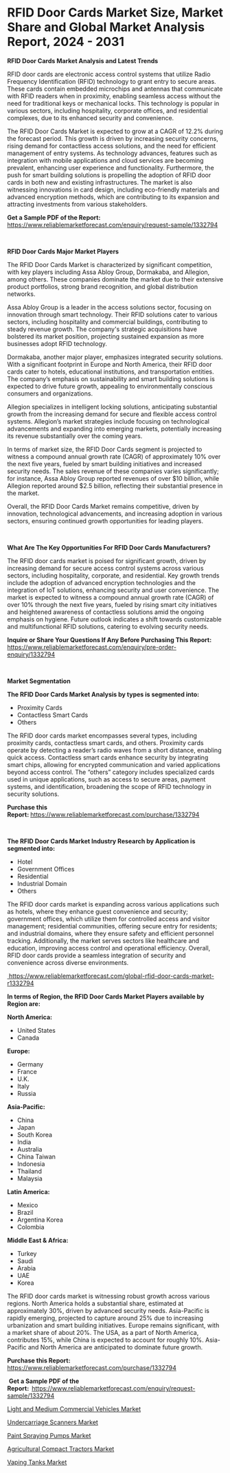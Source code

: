 <p><h1>RFID Door Cards Market Size, Market Share and Global Market Analysis Report, 2024 - 2031</h1></p><p><strong>RFID Door Cards Market Analysis and Latest Trends</strong></p>
<p><p>RFID door cards are electronic access control systems that utilize Radio Frequency Identification (RFID) technology to grant entry to secure areas. These cards contain embedded microchips and antennas that communicate with RFID readers when in proximity, enabling seamless access without the need for traditional keys or mechanical locks. This technology is popular in various sectors, including hospitality, corporate offices, and residential complexes, due to its enhanced security and convenience.</p><p>The RFID Door Cards Market is expected to grow at a CAGR of 12.2% during the forecast period. This growth is driven by increasing security concerns, rising demand for contactless access solutions, and the need for efficient management of entry systems. As technology advances, features such as integration with mobile applications and cloud services are becoming prevalent, enhancing user experience and functionality. Furthermore, the push for smart building solutions is propelling the adoption of RFID door cards in both new and existing infrastructures. The market is also witnessing innovations in card design, including eco-friendly materials and advanced encryption methods, which are contributing to its expansion and attracting investments from various stakeholders.</p></p>
<p><strong>Get a Sample PDF of the Report:&nbsp;</strong> <a href="https://www.reliablemarketforecast.com/enquiry/request-sample/1332794?utm_campaign=1257&utm_medium=2&utm_source=Github&utm_content=ia&utm_term=12102024&utm_id=rfid-door-cards">https://www.reliablemarketforecast.com/enquiry/request-sample/1332794</a></p>
<p>&nbsp;</p>
<p><strong>RFID Door Cards Major Market Players</strong></p>
<p><p>The RFID Door Cards Market is characterized by significant competition, with key players including Assa Abloy Group, Dormakaba, and Allegion, among others. These companies dominate the market due to their extensive product portfolios, strong brand recognition, and global distribution networks.</p><p>Assa Abloy Group is a leader in the access solutions sector, focusing on innovation through smart technology. Their RFID solutions cater to various sectors, including hospitality and commercial buildings, contributing to steady revenue growth. The company's strategic acquisitions have bolstered its market position, projecting sustained expansion as more businesses adopt RFID technology.</p><p>Dormakaba, another major player, emphasizes integrated security solutions. With a significant footprint in Europe and North America, their RFID door cards cater to hotels, educational institutions, and transportation entities. The company’s emphasis on sustainability and smart building solutions is expected to drive future growth, appealing to environmentally conscious consumers and organizations.</p><p>Allegion specializes in intelligent locking solutions, anticipating substantial growth from the increasing demand for secure and flexible access control systems. Allegion’s market strategies include focusing on technological advancements and expanding into emerging markets, potentially increasing its revenue substantially over the coming years.</p><p>In terms of market size, the RFID Door Cards segment is projected to witness a compound annual growth rate (CAGR) of approximately 10% over the next five years, fueled by smart building initiatives and increased security needs. The sales revenue of these companies varies significantly; for instance, Assa Abloy Group reported revenues of over $10 billion, while Allegion reported around $2.5 billion, reflecting their substantial presence in the market.</p><p>Overall, the RFID Door Cards Market remains competitive, driven by innovation, technological advancements, and increasing adoption in various sectors, ensuring continued growth opportunities for leading players.</p></p>
<p>&nbsp;</p>
<p><strong>What Are The Key Opportunities For RFID Door Cards Manufacturers?</strong></p>
<p><p>The RFID door cards market is poised for significant growth, driven by increasing demand for secure access control systems across various sectors, including hospitality, corporate, and residential. Key growth trends include the adoption of advanced encryption technologies and the integration of IoT solutions, enhancing security and user convenience. The market is expected to witness a compound annual growth rate (CAGR) of over 10% through the next five years, fueled by rising smart city initiatives and heightened awareness of contactless solutions amid the ongoing emphasis on hygiene. Future outlook indicates a shift towards customizable and multifunctional RFID solutions, catering to evolving security needs.</p></p>
<p><strong>Inquire or Share Your Questions If Any Before Purchasing This Report:</strong> <a href="https://www.reliablemarketforecast.com/enquiry/pre-order-enquiry/1332794?utm_campaign=1257&utm_medium=2&utm_source=Github&utm_content=ia&utm_term=12102024&utm_id=rfid-door-cards">https://www.reliablemarketforecast.com/enquiry/pre-order-enquiry/1332794</a></p>
<p>&nbsp;</p>
<p><strong>Market Segmentation</strong></p>
<p><strong>The RFID Door Cards Market Analysis by types is segmented into:</strong></p>
<p><ul><li>Proximity Cards</li><li>Contactless Smart Cards</li><li>Others</li></ul></p>
<p><p>The RFID door cards market encompasses several types, including proximity cards, contactless smart cards, and others. Proximity cards operate by detecting a reader’s radio waves from a short distance, enabling quick access. Contactless smart cards enhance security by integrating smart chips, allowing for encrypted communication and varied applications beyond access control. The “others” category includes specialized cards used in unique applications, such as access to secure areas, payment systems, and identification, broadening the scope of RFID technology in security solutions.</p></p>
<p><strong>Purchase this Report:&nbsp;</strong><a href="https://www.reliablemarketforecast.com/purchase/1332794?utm_campaign=1257&utm_medium=2&utm_source=Github&utm_content=ia&utm_term=12102024&utm_id=rfid-door-cards">https://www.reliablemarketforecast.com/purchase/1332794</a></p>
<p>&nbsp;</p>
<p><strong>The RFID Door Cards Market Industry Research by Application is segmented into:</strong></p>
<p><ul><li>Hotel</li><li>Government Offices</li><li>Residential</li><li>Industrial Domain</li><li>Others</li></ul></p>
<p><p>The RFID door cards market is expanding across various applications such as hotels, where they enhance guest convenience and security; government offices, which utilize them for controlled access and visitor management; residential communities, offering secure entry for residents; and industrial domains, where they ensure safety and efficient personnel tracking. Additionally, the market serves sectors like healthcare and education, improving access control and operational efficiency. Overall, RFID door cards provide a seamless integration of security and convenience across diverse environments.</p></p>
<p><a href="https://www.reliablemarketforecast.com/global-rfid-door-cards-market-r1332794?utm_campaign=1257&utm_medium=2&utm_source=Github&utm_content=ia&utm_term=12102024&utm_id=rfid-door-cards">&nbsp;https://www.reliablemarketforecast.com/global-rfid-door-cards-market-r1332794</a></p>
<p><strong>In terms of Region, the RFID Door Cards Market Players available by Region are:</strong></p>
<p>
    <p> <strong> North America: </strong>
        <ul>
            <li>United States</li>
            <li>Canada</li>
        </ul>
        </p> 
    <p> <strong> Europe: </strong>
        <ul>
            <li>Germany</li>
            <li>France</li>
            <li>U.K.</li>
            <li>Italy</li>
            <li>Russia</li>
        </ul>
        </p> 
    <p> <strong> Asia-Pacific: </strong>
        <ul>
            <li>China</li>
            <li>Japan</li>
            <li>South Korea</li>
            <li>India</li>
            <li>Australia</li>
            <li>China Taiwan</li>
            <li>Indonesia</li>
            <li>Thailand</li>
            <li>Malaysia</li>
        </ul>
        </p> 
    <p> <strong> Latin America: </strong>
        <ul>
            <li>Mexico</li>
            <li>Brazil</li>
            <li>Argentina Korea</li>
            <li>Colombia</li>
        </ul>
        </p> 
    <p> <strong> Middle East & Africa: </strong>
        <ul>
            <li>Turkey</li>
            <li>Saudi</li>
            <li>Arabia</li>
            <li>UAE</li>
            <li>Korea</li>
        </ul>
    </p>
    </p>
<p><p>The RFID door cards market is witnessing robust growth across various regions. North America holds a substantial share, estimated at approximately 30%, driven by advanced security needs. Asia-Pacific is rapidly emerging, projected to capture around 25% due to increasing urbanization and smart building initiatives. Europe remains significant, with a market share of about 20%. The USA, as a part of North America, contributes 15%, while China is expected to account for roughly 10%. Asia-Pacific and North America are anticipated to dominate future growth.</p></p>
<p><strong>Purchase this Report: </strong><a href="https://www.reliablemarketforecast.com/purchase/1332794?utm_campaign=1257&utm_medium=2&utm_source=Github&utm_content=ia&utm_term=12102024&utm_id=rfid-door-cards">https://www.reliablemarketforecast.com/purchase/1332794</a></p>
<p>&nbsp;<strong>Get a Sample PDF of the Report:&nbsp;&nbsp;</strong><a href="https://www.reliablemarketforecast.com/enquiry/request-sample/1332794?utm_campaign=1257&utm_medium=2&utm_source=Github&utm_content=ia&utm_term=12102024&utm_id=rfid-door-cards">https://www.reliablemarketforecast.com/enquiry/request-sample/1332794</a></p>
<p><strong></strong></p>
<p><p><a href="https://www.linkedin.com/pulse/light-medium-commercial-vehicles-market-analysis-product-segmentation-gmsrc?utm_campaign=1257&utm_medium=2&utm_source=Github&utm_content=ia&utm_term=12102024&utm_id=rfid-door-cards">Light and Medium Commercial Vehicles Market</a></p><p><a href="https://github.com/carinapavma/Market-Research-Report-List-1/blob/main/undercarriage-scanners-market.md?utm_campaign=1257&utm_medium=2&utm_source=Github&utm_content=ia&utm_term=12102024&utm_id=rfid-door-cards">Undercarriage Scanners Market</a></p><p><a href="https://github.com/ashepherd82/Market-Research-Report-List-6/blob/main/paint-spraying-pumps-market.md?utm_campaign=1257&utm_medium=2&utm_source=Github&utm_content=ia&utm_term=12102024&utm_id=rfid-door-cards">Paint Spraying Pumps Market</a></p><p><a href="https://www.linkedin.com/pulse/agricultural-compact-tractors-value-chain-analysis-from-raw-vxsmf?utm_campaign=1257&utm_medium=2&utm_source=Github&utm_content=ia&utm_term=12102024&utm_id=rfid-door-cards">Agricultural Compact Tractors Market</a></p><p><a href="https://www.linkedin.com/pulse/vaping-tanks-market-revolution-size-share-emerging-trends-0dpcf?utm_campaign=1257&utm_medium=2&utm_source=Github&utm_content=ia&utm_term=12102024&utm_id=rfid-door-cards">Vaping Tanks Market</a></p></p>